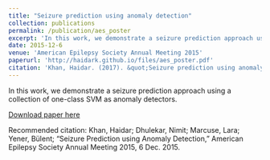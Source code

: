 ```yaml
---
title: "Seizure prediction using anomaly detection"
collection: publications
permalink: /publication/aes_poster
excerpt: 'In this work, we demonstrate a seizure prediction approach using a collection of one-class SVM as anomaly detectors.'
date: 2015-12-6
venue: 'American Epilepsy Society Annual Meeting 2015'
paperurl: 'http://haidark.github.io/files/aes_poster.pdf'
citation: 'Khan, Haidar. (2017). &quot;Seizure prediction using anomaly detection.&quot; <i>American Epilepsy Society Annual Meeting 2015</i>. Poster.'
---
```

In this work, we demonstrate a seizure prediction approach using a collection of one-class SVM as anomaly detectors.

[Download paper here](http://haidark.github.io/files/aes_poster.pdf)

Recommended citation: Khan, Haidar; Dhulekar, Nimit; Marcuse, Lara; Yener, Bülent; “Seizure Prediction using Anomaly Detection,” American Epilepsy Society Annual Meeting 2015, 6 Dec. 2015.
